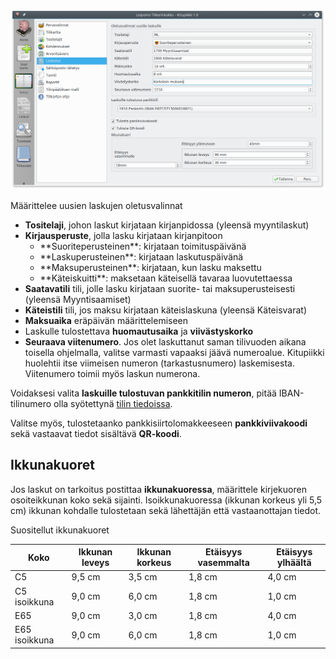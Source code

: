 ![](laskutus.png)

Määrittelee uusien laskujen oletusvalinnat

* **Tositelaji**, johon laskut kirjataan kirjanpidossa (yleensä myyntilaskut)
* **Kirjausperuste**, jolla lasku kirjataan kirjanpitoon <ul>
  <li>**Suoriteperusteinen**: kirjataan toimituspäivänä</li>
  <li>**Laskuperusteinen**: kirjataan laskutuspäivänä</li>
  <li>**Maksuperusteinen**: kirjataan, kun lasku maksettu</li>
  <li>**Käteiskuitti**: maksetaan käteisellä tavaraa luovutettaessa</li></ul>
* **Saatavatili** tili, jolle lasku kirjataan suorite- tai maksuperusteisesti (yleensä Myyntisaamiset)
* **Käteistili** tili, jos maksu kirjataan käteislaskuna (yleensä Käteisvarat)
* **Maksuaika** eräpäivän määrittelemiseen
* Laskulle tulostettava **huomautusaika** ja **viivästyskorko**
* **Seuraava viitenumero**. Jos olet laskuttanut saman tilivuoden aikana toisella ohjelmalla, valitse varmasti vapaaksi jäävä numeroalue. Kitupiikki huolehtii itse viimeisen numeron (tarkastusnumero) laskemisesta. Viitenumero toimii myös laskun numerona.

Voidaksesi valita **laskuille tulostuvan pankkitilin numeron**, pitää IBAN-tilinumero olla syötettynä
[tilin tiedoissa](/maaritykset/tilikartta).

Valitse myös, tulostetaanko pankkisiirtolomakkeeseen **pankkiviivakoodi** sekä vastaavat tiedot sisältävä **QR-koodi**.

## Ikkunakuoret

Jos laskut on tarkoitus postittaa **ikkunakuoressa**, määrittele kirjekuoren osoiteikkunan koko sekä sijainti. Isoikkunakuoressa (ikkunan korkeus yli 5,5 cm) ikkunan kohdalle tulostetaan sekä lähettäjän että vastaanottajan tiedot.

Suositellut ikkunakuoret

Koko  | Ikkunan leveys | Ikkunan korkeus | Etäisyys vasemmalta | Etäisyys ylhäältä
------|----------------|-----------------|---------------------|------------------
C5    | 9,5 cm          | 3,5 cm         |  1,8 cm             | 4,0 cm
C5 isoikkuna | 9,0 cm  | 6,0 cm          | 1,8 cm              | 1,0 cm
E65  |  9,0 cm         | 3,0 cm          | 1,8 cm              | 4,0 cm
E65 isoikkuna |  9,0 cm  | 6,0 cm        | 1,8 cm              | 1,0 cm
